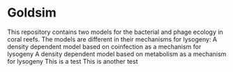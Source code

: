# Goldsim

This repository contains two models for the bacterial and phage ecology in coral reefs. The models are different in their
mechanisms for lysogeny:
A density dependent model based on coinfection as a mechanism for lysogeny
A density dependent model based on metabolism as a mechanism for lysogeny
This is a test
This is another test